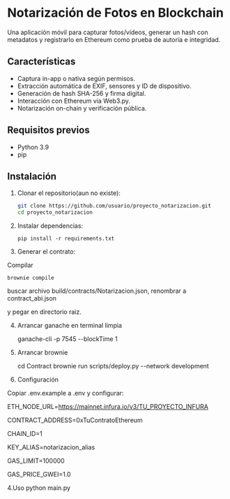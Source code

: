 # Notarización de Fotos en Blockchain

Una aplicación móvil para capturar fotos/vídeos, generar un hash con metadatos y registrarlo en Ethereum como prueba de autoría e integridad.

## Características

- Captura in-app o nativa según permisos.
- Extracción automática de EXIF, sensores y ID de dispositivo.
- Generación de hash SHA-256 y firma digital.
- Interacción con Ethereum vía Web3.py.
- Notarización on-chain y verificación pública.

## Requisitos previos

- Python 3.9
- pip

## Instalación

1. Clonar el repositorio(aun no existe):
   ```bash
   git clone https://github.com/usuario/proyecto_notarizacion.git
   cd proyecto_notarizacion
   
2. Instalar dependencias:

       pip install -r requirements.txt

3. Generar el contrato:

Compilar


    brownie compile
    



buscar archivo build/contracts/Notarizacion.json, renombrar a contract_abi.json 

y pegar en directorio raiz.

4. Arrancar ganache en terminal limpia


    ganache-cli -p 7545 --blockTime 1

5. Arrancar brownie


    cd Contract
    brownie run scripts/deploy.py --network development


6. Configuración

Copiar .env.example a .env y configurar:
         
ETH_NODE_URL=https://mainnet.infura.io/v3/TU_PROYECTO_INFURA

CONTRACT_ADDRESS=0xTuContratoEthereum
    
CHAIN_ID=1

KEY_ALIAS=notarizacion_alias

GAS_LIMIT=100000

GAS_PRICE_GWEI=1.0

4.Uso 
    python main.py
